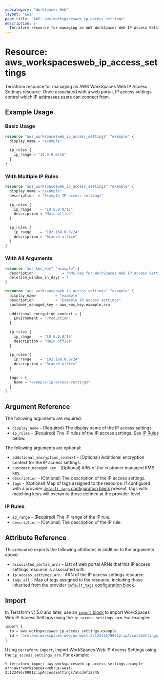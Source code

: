 ```yaml
---
subcategory: "WorkSpaces Web"
layout: "aws"
page_title: "AWS: aws_workspacesweb_ip_access_settings"
description: |-
  Terraform resource for managing an AWS WorkSpaces Web IP Access Settings.
---
```


# Resource: aws_workspacesweb_ip_access_settings

Terraform resource for managing an AWS WorkSpaces Web IP Access Settings resource. Once associated with a web portal, IP access settings control which IP addresses users can connect from.

## Example Usage

### Basic Usage

```terraform
resource "aws_workspacesweb_ip_access_settings" "example" {
  display_name = "example"
  
  ip_rules {
    ip_range = "10.0.0.0/16"
  }
}
```

### With Multiple IP Rules

```terraform
resource "aws_workspacesweb_ip_access_settings" "example" {
  display_name = "example"
  description  = "Example IP access settings"
  
  ip_rules {
    ip_range    = "10.0.0.0/16"
    description = "Main office"
  }
  
  ip_rules {
    ip_range    = "192.168.0.0/24"
    description = "Branch office"
  }
}
```

### With All Arguments

```terraform
resource "aws_kms_key" "example" {
  description             = "KMS key for WorkSpaces Web IP Access Settings"
  deletion_window_in_days = 7
}

resource "aws_workspacesweb_ip_access_settings" "example" {
  display_name         = "example"
  description          = "Example IP access settings"
  customer_managed_key = aws_kms_key.example.arn
  
  additional_encryption_context = {
    Environment = "Production"
  }
  
  ip_rules {
    ip_range    = "10.0.0.0/16"
    description = "Main office"
  }
  
  ip_rules {
    ip_range    = "192.168.0.0/24"
    description = "Branch office"
  }
  
  tags = {
    Name = "example-ip-access-settings"
  }
}
```

## Argument Reference

The following arguments are required:

* `display_name` - (Required) The display name of the IP access settings.
* `ip_rules` - (Required) The IP rules of the IP access settings. See [IP Rules](#ip-rules) below.

The following arguments are optional:

* `additional_encryption_context` - (Optional) Additional encryption context for the IP access settings.
* `customer_managed_key` - (Optional) ARN of the customer managed KMS key.
* `description` - (Optional) The description of the IP access settings.
* `tags` - (Optional) Map of tags assigned to the resource. If configured with a provider [`default_tags` configuration block](/docs/providers/aws/index.html#default_tags-configuration-block) present, tags with matching keys will overwrite those defined at the provider-level.

### IP Rules

* `ip_range` - (Required) The IP range of the IP rule.
* `description` - (Optional) The description of the IP rule.

## Attribute Reference

This resource exports the following attributes in addition to the arguments above:

* `associated_portal_arns` - List of web portal ARNs that this IP access settings resource is associated with.
* `ip_access_settings_arn` - ARN of the IP access settings resource.
* `tags_all` - Map of tags assigned to the resource, including those inherited from the provider [`default_tags` configuration block](/docs/providers/aws/index.html#default_tags-configuration-block).

## Import

In Terraform v1.5.0 and later, use an [`import` block](https://developer.hashicorp.com/terraform/language/import) to import WorkSpaces Web IP Access Settings using the `ip_access_settings_arn`. For example:

```terraform
import {
  to = aws_workspacesweb_ip_access_settings.example
  id = "arn:aws:workspaces-web:us-west-2:123456789012:ipAccessSettings/abcdef12345"
}
```

Using `terraform import`, import WorkSpaces Web IP Access Settings using the `ip_access_settings_arn`. For example:

```console
% terraform import aws_workspacesweb_ip_access_settings.example arn:aws:workspaces-web:us-west-2:123456789012:ipAccessSettings/abcdef12345
```
